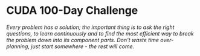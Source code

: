 # CUDA 100-Day Challenge

*Every problem has a solution; the important thing is to ask the right questions, to learn continuously and to find the most efficient way to break the problem down into its component parts. Don't waste time over-planning, just start somewhere - the rest will come.*

